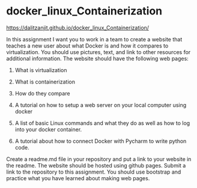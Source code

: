 # docker_linux_Containerization 
 https://dalitzanjit.github.io/docker_linux_Containerization/

In this assignment I want you to work in a team to create a website that teaches a new user about what Docker is and how it compares to virtualization.  You should use pictures, text, and link to other resources for additional information.  The website should have the following web pages:

1.  What is virtualization

2.  What is containerization

3.  How do they compare

4.  A tutorial on how to setup a web server on your local computer using docker

5.  A list of basic Linux commands and what they do   as well as how to log into your docker container.

6.  A tutorial about how to connect Docker with Pycharm to write python code.

 

Create a readme.md file in your repository and put a link to your website in the readme.  The website should be hosted using github pages.  Submit a link to the repository to this assignment.  You should use bootstrap and practice what you have learned about making web pages.

